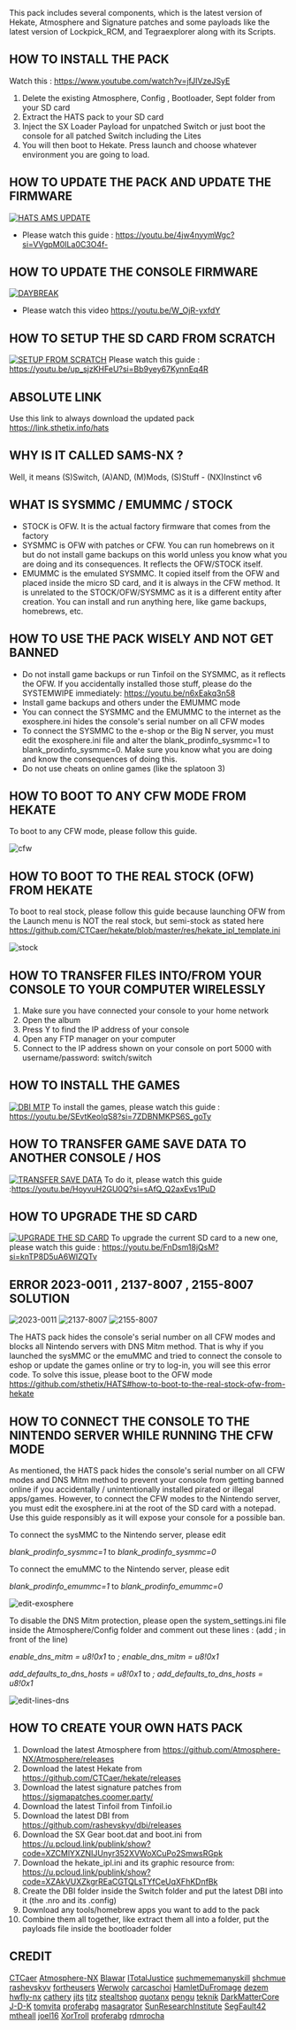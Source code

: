 This pack includes several components, which is the latest version of Hekate, Atmosphere and Signature patches  and some payloads like the latest version of Lockpick_RCM, and Tegraexplorer along with its Scripts.

## HOW TO INSTALL THE PACK

Watch this : https://www.youtube.com/watch?v=jfJIVzeJSyE

1. Delete the existing Atmosphere, Config , Bootloader, Sept folder from your SD card
2. Extract the HATS pack to your SD card
3. Inject the SX Loader Payload for unpatched Switch or just boot the console for all patched Switch including the Lites
4. You will then boot to Hekate. Press launch and choose whatever environment you are going to load.


## HOW TO UPDATE THE PACK AND UPDATE THE FIRMWARE
[![HATS AMS UPDATE](https://i3.ytimg.com/vi/4jw4nyymWgc/maxresdefault.jpg)](https://www.youtube.com/watch?v=4jw4nyymWgc)

- Please watch this guide : https://youtu.be/4jw4nyymWgc?si=VVgpM0ILa0C3O4f-

## HOW TO UPDATE THE CONSOLE FIRMWARE
[![DAYBREAK](https://i3.ytimg.com/vi/W_OjR-yxfdY/maxresdefault.jpg)](https://www.youtube.com/watch?v=4jw4nyymWgc)
- Please watch this video https://youtu.be/W_OjR-yxfdY

## HOW TO SETUP THE SD CARD FROM SCRATCH
[![SETUP FROM SCRATCH](https://i3.ytimg.com/vi/up_sjzKHFeU/maxresdefault.jpg)](https://www.youtube.com/watch?v=up_sjzKHFeU)
Please watch this guide : https://youtu.be/up_sjzKHFeU?si=Bb9yey67KynnEq4R

## ABSOLUTE LINK

Use this link to always download the updated pack
https://link.sthetix.info/hats


## WHY IS IT CALLED SAMS-NX ?

Well, it means (S)Switch, (A)AND, (M)Mods, (S)Stuff - (NX)Instinct v6

## WHAT IS SYSMMC / EMUMMC / STOCK

- STOCK is OFW. It is the actual factory firmware that comes from the factory
- SYSMMC is OFW with patches or CFW. You can run homebrews on it but do not install game backups on this world unless you know what you are doing and its consequences. It reflects the OFW/STOCK itself. 
- EMUMMC is the emulated SYSMMC. It copied itself from the OFW and placed inside the micro SD card, and it is always in the CFW method. It is unrelated to the STOCK/OFW/SYSMMC as it is a different entity after creation. You can install and run anything here, like game backups, homebrews, etc. 

## HOW TO USE THE PACK WISELY AND NOT GET BANNED

- Do not install game backups or run Tinfoil on the SYSMMC, as it reflects the OFW. If you accidentally installed those stuff, please do the SYSTEMWIPE immediately: https://youtu.be/n6xEakq3n58
- Install game backups and others under the EMUMMC mode
- You can connect the SYSMMC and the EMUMMC to the internet as the exosphere.ini hides the console's serial number on all CFW modes
- To connect the SYSMMC to the e-shop or the Big N server, you must edit the exosphere.ini file and alter the blank_prodinfo_sysmmc=1 to blank_prodinfo_sysmmc=0. Make sure you know what you are doing and know the consequences of doing this.
- Do not use cheats on online games (like the splatoon 3)


## HOW TO BOOT TO ANY CFW MODE FROM HEKATE

To boot to any CFW mode, please follow this guide.

![cfw](https://github.com/sthetix/HATS/blob/main/cfw.png)

## HOW TO BOOT TO THE REAL STOCK (OFW) FROM HEKATE

To boot to real stock, please follow this guide 
because launching OFW from the Launch menu is NOT the real stock, but semi-stock as stated here https://github.com/CTCaer/hekate/blob/master/res/hekate_ipl_template.ini

![stock](https://github.com/sthetix/HATS/blob/main/stock.png)

## HOW TO TRANSFER FILES INTO/FROM YOUR CONSOLE TO YOUR COMPUTER WIRELESSLY

1. Make sure you have connected your console to your home network
2. Open the album
3. Press Y  to find the IP address of your console
4. Open any FTP manager on your computer
5. Connect to the IP address shown on your console on port 5000 with username/password: switch/switch

## HOW TO INSTALL THE GAMES
[![DBI MTP](https://i3.ytimg.com/vi/SEvtKeoIqS8/maxresdefault.jpg)](https://www.youtube.com/watch?v=SEvtKeoIqS8)
To install the games, please watch this guide : https://youtu.be/SEvtKeoIqS8?si=7ZDBNMKPS6S_goTy


## HOW TO TRANSFER GAME SAVE DATA TO ANOTHER CONSOLE / HOS
[![TRANSFER SAVE DATA](https://i3.ytimg.com/vi/HoyvuH2GU0Q/maxresdefault.jpg)](https://www.youtube.com/watch?v=HoyvuH2GU0Q)
To do it, please watch this guide :https://youtu.be/HoyvuH2GU0Q?si=sAfQ_Q2axEvs1PuD


## HOW TO UPGRADE THE SD CARD
[![UPGRADE THE SD CARD](https://i3.ytimg.com/vi/FnDsm18jQsM/maxresdefault.jpg)](https://www.youtube.com/watch?v=FnDsm18jQsM)
To upgrade the current SD card to a new one, please watch this guide : https://youtu.be/FnDsm18jQsM?si=knTP8D5uA6WIZQTv


## ERROR 2023-0011 , 2137-8007 , 2155-8007  SOLUTION
![2023-0011](https://github.com/sthetix/HATS/blob/main/2023-0011.png)
![2137-8007](https://github.com/sthetix/HATS/blob/main/2137-8007.jpg)
![2155-8007](https://github.com/sthetix/HATS/blob/main/2155-8007.jpg)

The HATS pack hides the console's serial number on all CFW modes and blocks all Nintendo servers with DNS Mitm method. That is why if you launched the sysMMC or the emuMMC and tried to connect the console to eshop or update the games online or try to log-in, you will see this error code.
To solve this issue, please boot to the OFW mode https://github.com/sthetix/HATS#how-to-boot-to-the-real-stock-ofw-from-hekate


## HOW TO CONNECT THE CONSOLE TO THE NINTENDO SERVER WHILE RUNNING THE CFW MODE

As mentioned, the HATS pack hides the console's serial number on all CFW modes and DNS Mitm method to prevent your console from getting banned online if you accidentally / unintentionally installed pirated or illegal apps/games.
However, to connect the CFW modes to the Nintendo server, you must edit the exosphere.ini at the root of the SD card with a notepad. Use this guide responsibly as it will expose your console for a possible ban.

To connect the sysMMC to the Nintendo server, please edit

*blank_prodinfo_sysmmc=1* to *blank_prodinfo_sysmmc=0*

To connect the emuMMC to the Nintendo server, please edit

*blank_prodinfo_emummc=1* to *blank_prodinfo_emummc=0*

![edit-exosphere](https://github.com/sthetix/HATS/blob/main/edit-exosphere.gif)


To disable the DNS Mitm protection, please open the system_settings.ini file inside the Atmosphere/Config folder and comment out these lines : (add ; in front of the line) 

*enable_dns_mitm = u8!0x1* to *; enable_dns_mitm = u8!0x1*

*add_defaults_to_dns_hosts = u8!0x1* to *; add_defaults_to_dns_hosts = u8!0x1*

![edit-lines-dns](https://github.com/sthetix/HATS/blob/main/edit-lines-dns.gif)

## HOW TO CREATE YOUR OWN HATS PACK

1. Download the latest Atmosphere from https://github.com/Atmosphere-NX/Atmosphere/releases
2. Download the latest Hekate from https://github.com/CTCaer/hekate/releases
3. Download the latest signature patches from https://sigmapatches.coomer.party/
4. Download the latest Tinfoil from Tinfoil.io
5. Download the latest DBI from https://github.com/rashevskyv/dbi/releases
6. Download the SX Gear boot.dat and boot.ini from https://u.pcloud.link/publink/show?code=XZCMlYXZNIJUnyr352XVWoXCuPo2SmwsRGpk
7. Download the hekate_ipl.ini and its graphic resource from: https://u.pcloud.link/publink/show?code=XZAkVUXZkgrREaCGTQLsTYfCeUqXFhKDnfBk
8. Create the DBI folder inside the Switch folder and put the latest DBI into it (the .nro and its .config)
9. Download any tools/homebrew apps you want to add to the pack
10. Combine them all together, like extract them all into a folder, put the payloads file inside the bootloader folder








## CREDIT

[CTCaer](https://github.com/CTCaer)
[Atmosphere-NX](https://github.com/Atmosphere-NX)
[Blawar](https://github.com/blawar)
[ITotalJustice](https://github.com/ITotalJustice)
[suchmememanyskill](https://github.com/suchmememanyskill)
[shchmue](https://github.com/shchmue)
[rashevskyv](https://github.com/rashevskyv)
[fortheusers](https://github.com/fortheusers)
[Werwolv](https://github.com/WerWolv)
[carcaschoi](https://github.com/carcaschoi)
[HamletDuFromage](https://github.com/HamletDuFromage)
[dezem](https://github.com/dezem)
[hwfly-nx](https://github.com/hwfly-nx)
[cathery](https://github.com/cathery)
[jits](https://jits.cc)
[titz](https://titz.cf)
[stealtshop](https://stealthshop.cf)
[quotanx](https://quotanx.in)
[pengu](https://pengu.us)
[teknik](https://teknik.app)
[DarkMatterCore](https://github.com/DarkMatterCore)
[J-D-K](https://github.com/J-D-K)
[tomvita](https://github.com/tomvita)
[proferabg](https://github.com/proferabg)
[masagrator](https://github.com/masagrator)
[SunResearchInstitute](https://github.com/SunResearchInstitute)
[SegFault42](https://github.com/SegFault42)
[mtheall](https://github.com/mtheall)
[joel16](https://github.com/joel16)
[XorTroll](https://github.com/XorTroll)
[proferabg](https://github.com/proferabg)
[rdmrocha](https://github.com/rdmrocha)
